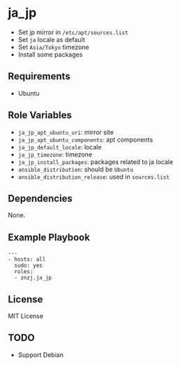 # ja_jp

- Set jp mirror in `/etc/apt/sources.list`
- Set `ja` locale as default
- Set `Asia/Tokyo` timezone
- Install some packages

## Requirements

- Ubuntu

## Role Variables

- `ja_jp_apt_ubuntu_uri`: mirror site
- `ja_jp_apt_ubuntu_components`: apt components
- `ja_jp_default_locale`: locale
- `ja_jp_timezone`: timezone
- `ja_jp_install_packages`: packages related to ja locale
- `ansible_distribution`: should be `Ubuntu`
- `ansible_distribution_release`: used in `sources.list`

## Dependencies

None.

## Example Playbook

    ---
    - hosts: all
      sudo: yes
      roles:
      - znzj.ja_jp

## License

MIT License

## TODO

- Support Debian
